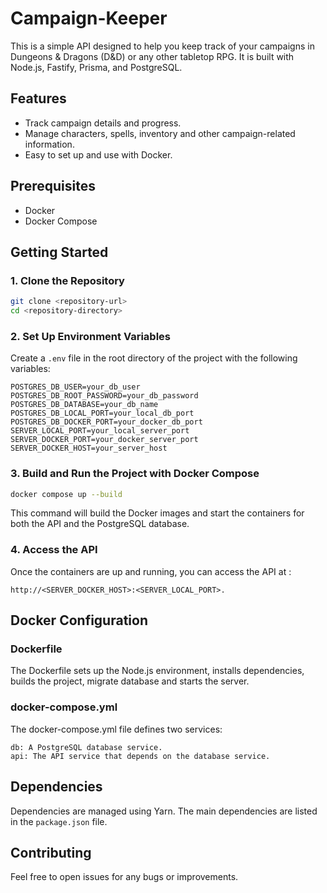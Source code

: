 # Campaign-Keeper
This is a simple API designed to help you keep track of your campaigns in Dungeons & Dragons (D&D) or any other tabletop RPG.
It is built with Node.js, Fastify, Prisma, and PostgreSQL.

## Features

- Track campaign details and progress.
- Manage characters, spells, inventory and other campaign-related information.
- Easy to set up and use with Docker.

## Prerequisites

- Docker
- Docker Compose

## Getting Started

### 1. Clone the Repository

```bash
git clone <repository-url>
cd <repository-directory>
```

### 2. Set Up Environment Variables
Create a `.env` file in the root directory of the project with the following variables:

```dotenv
POSTGRES_DB_USER=your_db_user
POSTGRES_DB_ROOT_PASSWORD=your_db_password
POSTGRES_DB_DATABASE=your_db_name
POSTGRES_DB_LOCAL_PORT=your_local_db_port
POSTGRES_DB_DOCKER_PORT=your_docker_db_port
SERVER_LOCAL_PORT=your_local_server_port
SERVER_DOCKER_PORT=your_docker_server_port
SERVER_DOCKER_HOST=your_server_host
```

### 3. Build and Run the Project with Docker Compose

```bash
docker compose up --build
```
This command will build the Docker images and start the containers for both the API and the PostgreSQL database.

### 4. Access the API

Once the containers are up and running, you can access the API at :

```http://<SERVER_DOCKER_HOST>:<SERVER_LOCAL_PORT>.```

## Docker Configuration
### Dockerfile

The Dockerfile sets up the Node.js environment, installs dependencies, builds the project, migrate database and starts the server.

### docker-compose.yml

The docker-compose.yml file defines two services:

    db: A PostgreSQL database service.
    api: The API service that depends on the database service.

## Dependencies

Dependencies are managed using Yarn. The main dependencies are listed in the `package.json` file.

## Contributing

Feel free to open issues for any bugs or improvements.
